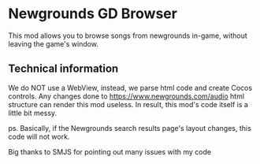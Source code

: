 # Newgrounds GD Browser
This mod allows you to browse songs from newgrounds in-game, without leaving the game's window.

## Technical information  
We do NOT use a WebView, instead, we parse html code and create Cocos controls.
Any changes done to https://www.newgrounds.com/audio html structure can render this mod useless.
In result, this mod's code itself is a little bit messy.

ps. Basically, if the Newgrounds search results page's layout changes, this code will not work.

Big thanks to SMJS for pointing out many issues with my code